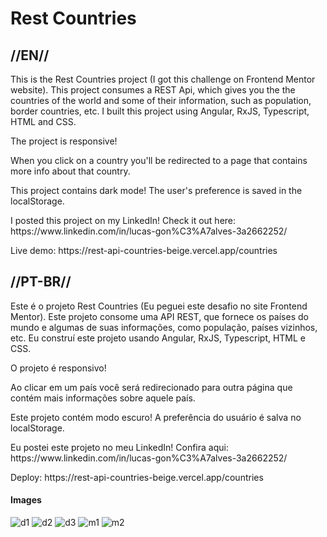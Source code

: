 <h1>Rest Countries</h1>

<h2>//EN//</h2>

<p>This is the Rest Countries project (I got this challenge on Frontend Mentor website). This project consumes a REST Api, which gives you the the countries of the world and some of their information, such as population, border countries, etc. I built this project using Angular, RxJS, Typescript, HTML and CSS.</p>

<p>The project is responsive!</p>

<p>When you click on a country you'll be redirected to a page that contains more info about that country.</p>

<p>This project contains dark mode! The user's preference is saved in the localStorage.</p>

<p> I posted this project on my LinkedIn! Check it out here: https://www.linkedin.com/in/lucas-gon%C3%A7alves-3a2662252/ </p>
<p> Live demo: https://rest-api-countries-beige.vercel.app/countries</p>

<h2>//PT-BR//</h2>

<p>Este é o projeto Rest Countries (Eu peguei este desafio no site Frontend Mentor). Este projeto consome uma API REST, que fornece os países do mundo e algumas de suas informações, como população, países vizinhos, etc. Eu construí este projeto usando Angular, RxJS, Typescript, HTML e CSS.</p>

<p>O projeto é responsivo!</p>

<p>Ao clicar em um país você será redirecionado para outra página que contém mais informações sobre aquele país.</p>

<p>Este projeto contém modo escuro! A preferência do usuário é salva no localStorage.</p>

<p>Eu postei este projeto no meu LinkedIn! Confira aqui: https://www.linkedin.com/in/lucas-gon%C3%A7alves-3a2662252/</p>

<p>Deploy: https://rest-api-countries-beige.vercel.app/countries</p>

<h4>Images</h4>

![d1](https://github.com/LucasS-Goncalves/restApi-countries/assets/122225674/6b14ef7c-3e60-4c52-9d1b-bf8db6b4b576)
![d2](https://github.com/LucasS-Goncalves/restApi-countries/assets/122225674/33a70723-94d4-408a-9b20-20c1f6cb8ce5)
![d3](https://github.com/LucasS-Goncalves/restApi-countries/assets/122225674/2ebd8bc6-611d-434f-8b33-737d2b8bb3e3)
![m1](https://github.com/LucasS-Goncalves/restApi-countries/assets/122225674/926bd653-bb32-4122-875e-202279b0f3bb)
![m2](https://github.com/LucasS-Goncalves/restApi-countries/assets/122225674/61b61bbe-13c1-47cc-a2c6-a751becbdbd0)

